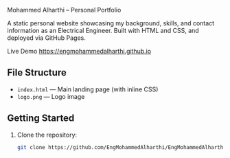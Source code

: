 Mohammed Alharthi – Personal Portfolio

A static personal website showcasing my background, skills, and contact information as an Electrical Engineer. Built with HTML and CSS, and deployed via GitHub Pages.

Live Demo
https://engmohammedalharthi.github.io

## File Structure
- `index.html` — Main landing page (with inline CSS)
- `logo.png`   — Logo image

## Getting Started
1. Clone the repository:
   ```bash
   git clone https://github.com/EngMohammedAlharthi/EngMohammedAlharthi.github.io.git
